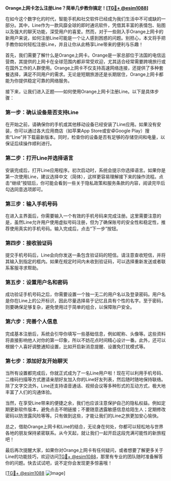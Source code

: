 **Orange上网卡怎么注册Line？简单几步教你搞定！[[TG💪+ @esim1088](https://t.me/s/esim1088)]**

在如今这个数字化的时代，智能手机和社交软件已经成为我们生活中不可或缺的一部分。其中，Line作为一款风靡全球的即时通讯软件，凭借其丰富的表情包、贴图以及强大的聊天功能，深受用户的喜爱。然而，对于一些刚入手Orange上网卡的新用户来说，如何注册Line可能是一个让人感到困惑的问题。别担心，本文将手把手教你如何轻松注册Line，并且让你从此畅享Line带来的便利与乐趣！

首先，我们需要了解什么是Orange上网卡。Orange是一家总部位于法国的电信运营商，其提供的上网卡在全球范围内都非常受欢迎，尤其适合经常需要跨境旅行或在国外工作的人群使用。Orange上网卡不仅支持高速网络连接，还提供了多种套餐选择，满足不同用户的需求。无论是短期旅游还是长期居住，Orange上网卡都能为你提供稳定可靠的网络服务。

接下来，让我们进入正题——如何使用Orange上网卡注册Line。以下是具体步骤：

### **第一步：确认设备是否支持Line**
在开始之前，请确保你的手机或其他移动设备已经安装了Line应用。如果没有安装，你可以通过各大应用商店（如苹果App Store或安卓Google Play）搜索“Line”并下载最新版本。同时，检查你的设备是否有足够的存储空间和电量，以保证后续操作顺利进行。

### **第二步：打开Line并选择语言**
安装完成后，打开Line应用程序。初次启动时，系统会提示你选择语言。如果你是第一次使用Line，建议选择中文（简体），这样更容易理解接下来的操作流程。点击“继续”按钮后，你可能会看到一些关于隐私政策和服务条款的内容，阅读完毕后勾选同意选项即可。

### **第三步：输入手机号码**
在进入主界面后，你需要输入一个有效的手机号码来完成注册。这里需要注意的是，虽然Line允许用户使用虚拟号码注册，但为了确保账号的安全性和稳定性，推荐使用真实的手机号码。输入完成后，点击“下一步”按钮。

### **第四步：接收验证码**
提交手机号码后，Line会向你发送一条包含验证码的短信。请注意查收短信，并将其输入到指定的框内。如果在规定时间内未收到验证码，可以选择重新发送或者联系客服寻求帮助。

### **第五步：设置用户名和密码**
成功验证手机号码之后，你需要设置一个独一无二的用户名以及登录密码。用户名是你在Line上的公开标识，因此尽量选择易于记忆且具有个性的名字。至于密码，则要确保足够复杂，避免使用过于简单的组合，以保障账户安全。

### **第六步：完善个人信息**
完成基本注册后，系统会引导你填写一些基础信息，例如昵称、头像等。这些资料将直接影响他人对你的第一印象，所以不妨花点时间精心设计一番。此外，还可以根据个人喜好调整通知设置，比如开启新消息提醒、设置免打扰模式等。

### **第七步：添加好友开始聊天**
当所有设置都完成后，你就正式成为了一名Line用户啦！现在可以利用手机号码、二维码扫描等方式邀请亲朋好友加入你的Line好友列表，然后随时随地保持联络。除了文字交流外，Line还支持语音通话、视频会议等多种形式的互动方式，极大地丰富了人们的沟通体验。

当然，在享受Line带来的便捷之余，我们也应该注意保护自己的隐私权益。例如定期更新软件版本，避免点击不明链接；不要随意透露敏感信息给陌生人；定期修改密码以防泄露风险等等。只有做到这些，才能让我们的Line之旅更加安心愉快。

总之，借助Orange上网卡和Line的结合，无论身在何处，你都可以轻松地与世界各地的朋友保持紧密联系。从今天起，就让我们一起开启这段充满可能性的新旅程吧！

最后再次提醒大家，如果你对Orange上网卡有任何疑问，或者想要了解更多关于Line的功能技巧，欢迎访问[TG💪+ @esim1088](https://t.me/s/esim1088)，那里有专业的团队随时准备解答你的问题。快去试试吧，说不定你会发现更多惊喜哦！

[[TG💪+ @esim1088](https://t.me/s/esim1088) ![Image](https://i.postimg.cc/4NQfJmqS/Snipaste-2025-05-13-00-14-12.png)]